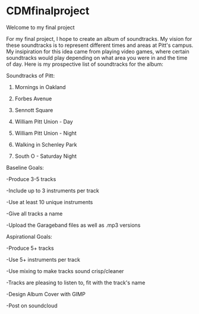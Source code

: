 # CDMfinalproject

Welcome to my final project

For my final project, I hope to create an album of soundtracks. My vision for these soundtracks is to represent different times and areas at Pitt's campus. My insipiration for this idea came from playing video games, where certain soundtracks would play depending on what area you were in and the time of day. Here is my prospective list of soundtracks for the album:

Soundtracks of Pitt:

1. Mornings in Oakland

2. Forbes Avenue

3. Sennott Square

4. William Pitt Union - Day

5. William Pitt Union - Night

6. Walking in Schenley Park 

7. South O - Saturday Night



Baseline Goals:

-Produce 3-5 tracks

-Include up to 3 instruments per track

-Use at least 10 unique instruments

-Give all tracks a name

-Upload the Garageband files as well as .mp3 versions


Aspirational Goals:

-Produce 5+ tracks

-Use 5+ instruments per track

-Use mixing to make tracks sound crisp/cleaner

-Tracks are pleasing to listen to, fit with the track's name

-Design Album Cover with GIMP

-Post on soundcloud

